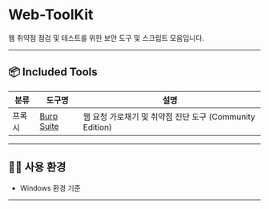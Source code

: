 # Web-ToolKit
웹 취약점 점검 및 테스트를 위한 보안 도구 및 스크립트 모음입니다.

---

## 📦 Included Tools

| 분류   | 도구명        | 설명                                                                         |
|--------|----------------|------------------------------------------------------------------------------|
| 프록시 | [Burp Suite](https://portswigger.net/burp/communitydownload) | 웹 요청 가로채기 및 취약점 진단 도구 (Community Edition) |



---

## 🧑‍💻 사용 환경

- Windows 환경 기준

---
